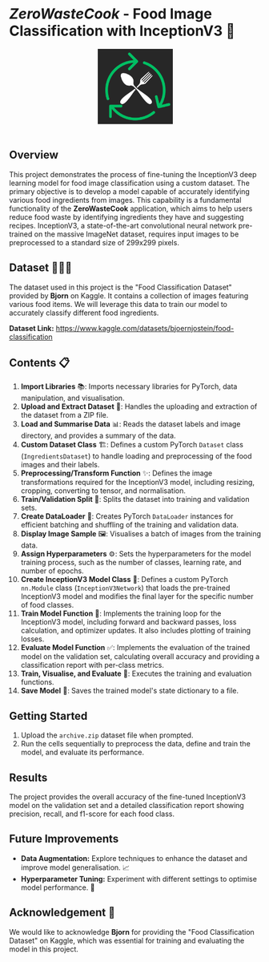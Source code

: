 # ***ZeroWasteCook*** - Food Image Classification with InceptionV3 🍳
<div align="center">
  <img alt="ZeroWasteCook Logo" src="https://github.com/lhandley1/assets/blob/main/DarkZeroWasteCookLogo.png" width="150" />
</div>
<br/>

## Overview
This project demonstrates the process of fine-tuning the InceptionV3 deep learning model for food image classification using a custom dataset. The primary objective is to develop a model capable of accurately identifying various food ingredients from images. This capability is a fundamental functionality of the **ZeroWasteCook** application, which aims to help users reduce food waste by identifying ingredients they have and suggesting recipes. InceptionV3, a state-of-the-art convolutional neural network pre-trained on the massive ImageNet dataset, requires input images to be preprocessed to a standard size of 299x299 pixels.

## Dataset 🍎🥦🥕

The dataset used in this project is the "Food Classification Dataset" provided by **Bjorn** on Kaggle. It contains a collection of images featuring various food items. We will leverage this data to train our model to accurately classify different food ingredients.

**Dataset Link:** https://www.kaggle.com/datasets/bjoernjostein/food-classification

## Contents 📋

1.  **Import Libraries** 📚: Imports necessary libraries for PyTorch, data manipulation, and visualisation.
2.  **Upload and Extract Dataset** 📁: Handles the uploading and extraction of the dataset from a ZIP file.
3.  **Load and Summarise Data** 📊: Reads the dataset labels and image directory, and provides a summary of the data.
4.  **Custom Dataset Class** 🏗️: Defines a custom PyTorch `Dataset` class (`IngredientsDataset`) to handle loading and preprocessing of the food images and their labels.
5.  **Preprocessing/Transform Function** ✨: Defines the image transformations required for the InceptionV3 model, including resizing, cropping, converting to tensor, and normalisation.
6.  **Train/Validation Split** 📏: Splits the dataset into training and validation sets.
7.  **Create DataLoader** 🔄: Creates PyTorch `DataLoader` instances for efficient batching and shuffling of the training and validation data.
8.  **Display Image Sample** 🖼️: Visualises a batch of images from the training data.
9.  **Assign Hyperparameters** ⚙️: Sets the hyperparameters for the model training process, such as the number of classes, learning rate, and number of epochs.
10. **Create InceptionV3 Model Class** 🧠: Defines a custom PyTorch `nn.Module` class (`InceptionV3Network`) that loads the pre-trained InceptionV3 model and modifies the final layer for the specific number of food classes.
11. **Train Model Function** 💪: Implements the training loop for the InceptionV3 model, including forward and backward passes, loss calculation, and optimizer updates. It also includes plotting of training losses.
12. **Evaluate Model Function** ✅: Implements the evaluation of the trained model on the validation set, calculating overall accuracy and providing a classification report with per-class metrics.
13. **Train, Visualise, and Evaluate** 🚀: Executes the training and evaluation functions.
14. **Save Model** 💾: Saves the trained model's state dictionary to a file.

## Getting Started

1.  Upload the `archive.zip` dataset file when prompted.
2.  Run the cells sequentially to preprocess the data, define and train the model, and evaluate its performance.

## Results

The project provides the overall accuracy of the fine-tuned InceptionV3 model on the validation set and a detailed classification report showing precision, recall, and f1-score for each food class.

## Future Improvements

-   **Data Augmentation:** Explore techniques to enhance the dataset and improve model generalisation. 📈
-   **Hyperparameter Tuning:** Experiment with different settings to optimise model performance. 🔧

## Acknowledgement 🙏

We would like to acknowledge **Bjorn** for providing the "Food Classification Dataset" on Kaggle, which was essential for training and evaluating the model in this project.
